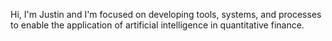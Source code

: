 Hi, I'm Justin and I'm focused on developing tools, systems, and processes to enable the application of artificial intelligence in quantitative finance.
